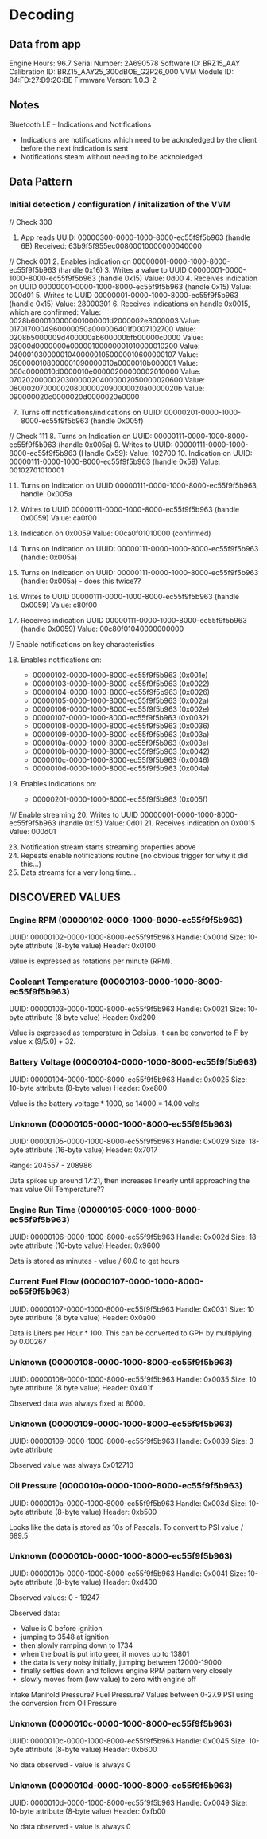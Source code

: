 # Decoding

## Data from app

Engine Hours: 96.7
Serial Number: 2A690578
Software ID: BRZ15_AAY
Calibration ID: BRZ15_AAY25_300dBOE_G2P26_000
VVM Module ID: 84:FD:27:D9:2C:BE
Firmware Verson: 1.0.3-2


## Notes


Bluetooth LE - Indications and Notifications

- Indications are notifications which need to be acknoledged by the client before the next indication is sent
- Notifications steam without needing to be acknoledged

## Data Pattern


### Initial detection / configuration / initalization of the VVM


// Check 300
1. App reads UUID: 00000300-0000-1000-8000-ec55f9f5b963 (handle 6B)
    Received: 63b9f5f955ec00800010000000040000

// Check 001
2. Enables indication on 00000001-0000-1000-8000-ec55f9f5b963 (handle 0x16)
3. Writes a value to UUID 00000001-0000-1000-8000-ec55f9f5b963 (handle 0x15)
        Value: 0d00
4. Receives indication on UUID 00000001-0000-1000-8000-ec55f9f5b963 (handle 0x15)
        Value: 000d01
5. Writes to UUID 00000001-0000-1000-8000-ec55f9f5b963 (handle 0x15)
        Value: 28000301
6. Receives indications on handle 0x0015, which are confirmed:
        Value: 0028b6000100000001000001d2000002e8000003
        Value: 0170170004960000050a000006401f0007102700
        Value: 0208b5000009d400000ab600000bfb00000c0000
        Value: 03000d0000000e00000100000001010000010200
        Value: 0400010300000104000001050000010600000107
        Value: 0500000108000001090000010a0000010b000001
        Value: 060c0000010d0000010e00000200000002010000
        Value: 0702020000020300000204000002050000020600
        Value: 0800020700000208000002090000020a0000020b
        Value: 090000020c0000020d0000020e0000

7. Turns off notifications/indications on UUID: 00000201-0000-1000-8000-ec55f9f5b963 (handle 0x005f)

// Check 111
8. Turns on Indication on UUID: 00000111-0000-1000-8000-ec55f9f5b963 (handle 0x005a)
9. Writes to UUID: 00000111-0000-1000-8000-ec55f9f5b963 (Handle 0x59): 
        Value: 102700
10. Indication on UUID: 00000111-0000-1000-8000-ec55f9f5b963 (handle 0x59)
        Value: 00102701010001

11. Turns on Indication on UUID 00000111-0000-1000-8000-ec55f9f5b963, handle: 0x005a
12. Writes to UUID 00000111-0000-1000-8000-ec55f9f5b963 (handle 0x0059)
        Value: ca0f00
13. Indication on 0x0059
        Value: 00ca0f01010000 (confirmed)

14. Turns on Indication on UUID: 00000111-0000-1000-8000-ec55f9f5b963 (handle: 0x005a)
15. Turns on Indication on UUID: 00000111-0000-1000-8000-ec55f9f5b963 (handle: 0x005a) - does this twice??
16. Writes to UUID 00000111-0000-1000-8000-ec55f9f5b963 (handle 0x0059)
        Value: c80f00
17. Receives indication UUID 00000111-0000-1000-8000-ec55f9f5b963 (handle 0x0059)
        Value: 00c80f01040000000000

// Enable notifications on key characteristics

18. Enables notifications on:
    - 00000102-0000-1000-8000-ec55f9f5b963 (0x001e)
    - 00000103-0000-1000-8000-ec55f9f5b963 (0x0022)
    - 00000104-0000-1000-8000-ec55f9f5b963 (0x0026)
    - 00000105-0000-1000-8000-ec55f9f5b963 (0x002a)
    - 00000106-0000-1000-8000-ec55f9f5b963 (0x002e)
    - 00000107-0000-1000-8000-ec55f9f5b963 (0x0032)
    - 00000108-0000-1000-8000-ec55f9f5b963 (0x0036)
    - 00000109-0000-1000-8000-ec55f9f5b963 (0x003a)
    - 0000010a-0000-1000-8000-ec55f9f5b963 (0x003e)
    - 0000010b-0000-1000-8000-ec55f9f5b963 (0x0042)
    - 0000010c-0000-1000-8000-ec55f9f5b963 (0x0046)
    - 0000010d-0000-1000-8000-ec55f9f5b963 (0x004a)

19. Enables indications on:
    - 00000201-0000-1000-8000-ec55f9f5b963 (0x005f)

/// Enable streaming
20. Writes to UUID 00000001-0000-1000-8000-ec55f9f5b963 (handle 0x15)
        Value: 0d01
21. Receives indication on 0x0015
        Value: 000d01

23. Notification stream starts streaming properties above
24. Repeats enable notifications routine (no obvious trigger for why it did this...)
29. Data streams for a very long time...




## DISCOVERED VALUES


### Engine RPM (00000102-0000-1000-8000-ec55f9f5b963)

UUID: 00000102-0000-1000-8000-ec55f9f5b963
Handle: 0x001d
Size: 10-byte attribute (8-byte value)
Header: 0x0100

Value is expressed as rotations per minute (RPM).


### Cooleant Temperature (00000103-0000-1000-8000-ec55f9f5b963)

UUID: 00000103-0000-1000-8000-ec55f9f5b963
Handle: 0x0021
Size: 10-byte attribute (8 byte value)
Header: 0xd200

Value is expressed as temperature in Celsius. It can be converted to F by value x (9/5.0) + 32.


### Battery Voltage (00000104-0000-1000-8000-ec55f9f5b963)

UUID: 00000104-0000-1000-8000-ec55f9f5b963
Handle: 0x0025
Size: 10-byte attribute (8-byte value)
Header: 0xe800

Value is the battery voltage * 1000, so 14000 = 14.00 volts


### Unknown (00000105-0000-1000-8000-ec55f9f5b963)

UUID: 00000105-0000-1000-8000-ec55f9f5b963
Handle: 0x0029
Size: 18-byte attribute (16-byte value)
Header: 0x7017

Range: 204557 - 208986

Data spikes up around 17:21, then increases linearly until approaching the max value
Oil Temperature??


### Engine Run Time (00000105-0000-1000-8000-ec55f9f5b963)

UUID: 00000106-0000-1000-8000-ec55f9f5b963
Handle: 0x002d
Size: 18-byte attribute (16-byte value)
Header: 0x9600

Data is stored as minutes - value / 60.0 to get hours


### Current Fuel Flow (00000107-0000-1000-8000-ec55f9f5b963)

UUID: 00000107-0000-1000-8000-ec55f9f5b963
Handle: 0x0031
Size: 10 byte attribute (8 byte value)
Header: 0x0a00

Data is Liters per Hour * 100. This can be converted to GPH by multiplying by 0.00267

### Unknown (00000108-0000-1000-8000-ec55f9f5b963)

UUID: 00000108-0000-1000-8000-ec55f9f5b963
Handle: 0x0035
Size: 10 byte attribute (8 byte value)
Header: 0x401f

Observed data was always fixed at 8000.


### Unknown (00000109-0000-1000-8000-ec55f9f5b963)

UUID: 00000109-0000-1000-8000-ec55f9f5b963
Handle: 0x0039
Size: 3 byte attribute

Observed value was always 0x012710

### Oil Pressure (0000010a-0000-1000-8000-ec55f9f5b963)

UUID: 0000010a-0000-1000-8000-ec55f9f5b963
Handle: 0x003d
Size: 10-byte attribute (8-byte value)
Header: 0xb500

Looks like the data is stored as 10s of Pascals. To convert to PSI value / 689.5


### Unknown (0000010b-0000-1000-8000-ec55f9f5b963)

UUID: 0000010b-0000-1000-8000-ec55f9f5b963
Handle: 0x0041
Size: 10-byte attribute (8-byte value)
Header: 0xd400

Observed values: 0 - 19247

Observed data:
- Value is 0 before ignition
- jumping to 3548 at ignition
- then slowly ramping down to 1734
- when the boat is put into geer, it moves up to 13801
- the data is very noisy initially, jumping between 12000-19000
- finally settles down and follows engine RPM pattern very closely
- slowly moves from (low value) to zero with engine off

Intake Manifold Pressure? Fuel Pressure?
Values between 0-27.9 PSI using the conversion from Oil Pressure


### Unknown (0000010c-0000-1000-8000-ec55f9f5b963)

UUID: 0000010c-0000-1000-8000-ec55f9f5b963
Handle: 0x0045
Size: 10-byte attribute (8-byte value)
Header: 0xb600

No data observed - value is always 0

### Unknown (0000010d-0000-1000-8000-ec55f9f5b963)

UUID: 0000010d-0000-1000-8000-ec55f9f5b963
Handle: 0x0049
Size: 10-byte attribute (8-byte value)
Header: 0xfb00

No data observed - value is always 0



